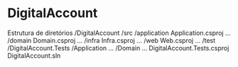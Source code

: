 # DigitalAccount

Estrutura de diretórios
/DigitalAccount
  /src
    /application
      Application.csproj
      ...
    /domain
      Domain.csproj
      ...
    /infra
      Infra.csproj
      ...
    /web
      Web.csproj
      ...
  /test
    /DigitalAccount.Tests
      /Application
        ...
      /Domain
        ...
      DigitalAccount.Tests.csproj
  DigitalAccount.sln
